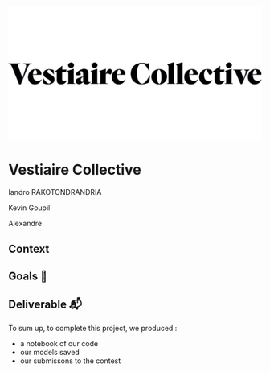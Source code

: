 <img src="./src/vc_logo.jpg">


# Vestiaire Collective

Iandro RAKOTONDRANDRIA

Kevin Goupil

Alexandre 

## Context 

## Goals 🎯

## Deliverable 📬

To sum up, to complete this project, we produced : 

- a notebook of our code
- our models saved
- our submissons to the contest